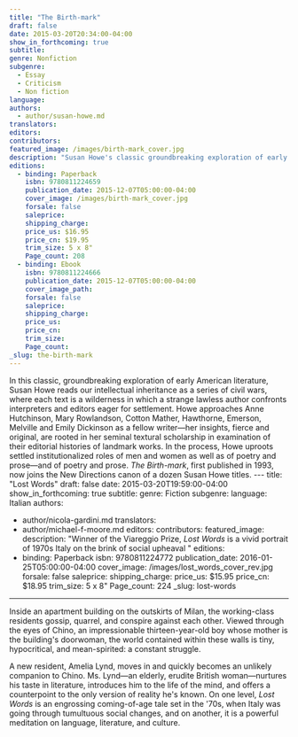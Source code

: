 ```yaml
---
title: "The Birth-mark"
draft: false
date: 2015-03-20T20:34:00-04:00
show_in_forthcoming: true
subtitle:
genre: Nonfiction
subgenre:
  - Essay
  - Criticism
  - Non fiction
language:
authors:
  - author/susan-howe.md
translators:
editors:
contributors:
featured_image: /images/birth-mark_cover.jpg
description: "Susan Howe's classic groundbreaking exploration of early American literature "
editions:
  - binding: Paperback
    isbn: 9780811224659
    publication_date: 2015-12-07T05:00:00-04:00
    cover_image: /images/birth-mark_cover.jpg
    forsale: false
    saleprice:
    shipping_charge:
    price_us: $16.95
    price_cn: $19.95
    trim_size: 5 x 8"
    Page_count: 208
  - binding: Ebook
    isbn: 9780811224666
    publication_date: 2015-12-07T05:00:00-04:00
    cover_image_path:
    forsale: false
    saleprice:
    shipping_charge:
    price_us:
    price_cn:
    trim_size:
    Page_count:
_slug: the-birth-mark
---
```

In this classic, groundbreaking exploration of early American literature, Susan Howe reads our intellectual inheritance as a series of civil wars, where each text is a wilderness in which a strange lawless author confronts interpreters and editors eager for settlement. Howe approaches Anne Hutchinson, Mary Rowlandson, Cotton Mather, Hawthorne, Emerson, Melville and Emily Dickinson as a fellow writer—her insights, fierce and original, are rooted in her seminal textural scholarship in examination of their editorial histories of landmark works. In the process, Howe uproots settled institutionalized roles of men and women as well as of poetry and prose—and of poetry and prose. _The Birth-mark_, first published in 1993, now joins the New Directions canon of a dozen Susan Howe titles. ---
title: "Lost Words"
draft: false
date: 2015-03-20T19:59:00-04:00
show_in_forthcoming: true
subtitle:
genre: Fiction
subgenre:
language: Italian
authors:
  - author/nicola-gardini.md
translators:
  - author/michael-f-moore.md
editors:
contributors:
featured_image:
description: "Winner of the Viareggio Prize, _Lost Words_ is a vivid portrait of 1970s Italy on the brink of social upheaval "
editions:
  - binding: Paperback
    isbn: 9780811224772
    publication_date: 2016-01-25T05:00:00-04:00
    cover_image: /images/lost_words_cover_rev.jpg
    forsale: false
    saleprice:
    shipping_charge:
    price_us: $15.95
    price_cn: $18.95
    trim_size: 5 x 8"
    Page_count: 224
_slug: lost-words
---

Inside an apartment building on the outskirts of Milan, the working-class residents gossip, quarrel, and conspire against each other. Viewed through the eyes of Chino, an impressionable thirteen-year-old boy whose mother is the building's doorwoman, the world contained within these walls is tiny, hypocritical, and mean-spirited: a constant struggle.

A new resident, Amelia Lynd, moves in and quickly becomes an unlikely companion to Chino. Ms. Lynd—an elderly, erudite British woman—nurtures his taste in literature, introduces him to the life of the mind, and offers a counterpoint to the only version of reality he's known. On one level, _Lost Words_ is an engrossing coming-of-age tale set in the '70s, when Italy was going through tumultuous social changes, and on another, it is a powerful meditation on language, literature, and culture.

